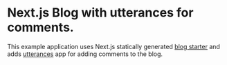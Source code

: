 # Next.js Blog with utterances for comments.


This example application uses Next.js statically generated [blog starter](https://github.com/vercel/next.js/tree/canary/examples/blog-starter) and adds [utterances](https://utteranc.es/) app for adding comments to the blog.

